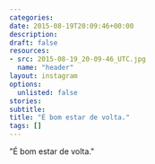 ```yaml
---
categories:
date: 2015-08-19T20:09:46+00:00
description:
draft: false
resources:
- src: 2015-08-19_20-09-46_UTC.jpg
  name: "header"
layout: instagram
options:
  unlisted: false
stories:
subtitle:
title: "É bom estar de volta."
tags: []
---
```


"É bom estar de volta."
